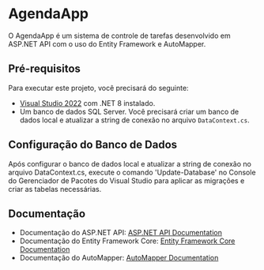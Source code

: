 # AgendaApp

O AgendaApp é um sistema de controle de tarefas desenvolvido em ASP.NET API com o uso do Entity Framework e AutoMapper.

## Pré-requisitos

Para executar este projeto, você precisará do seguinte:

- [Visual Studio 2022](https://visualstudio.microsoft.com/pt-br/vs/) com .NET 8 instalado.
- Um banco de dados SQL Server. Você precisará criar um banco de dados local e atualizar a string de conexão no arquivo `DataContext.cs`.

## Configuração do Banco de Dados

Após configurar o banco de dados local e atualizar a string de conexão no arquivo DataContext.cs, execute o comando 'Update-Database' no Console do Gerenciador de Pacotes do Visual Studio para aplicar as migrações e criar as tabelas necessárias.

## Documentação

- Documentação do ASP.NET API: [ASP.NET API Documentation](https://docs.microsoft.com/pt-br/aspnet/core/web-api/?view=aspnetcore-8.0)
- Documentação do Entity Framework Core: [Entity Framework Core Documentation](https://docs.microsoft.com/pt-br/ef/core/)
- Documentação do AutoMapper: [AutoMapper Documentation](https://docs.automapper.org/en/latest/)

